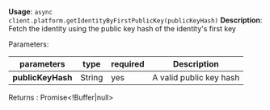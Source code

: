 **Usage**: `async client.platform.getIdentityByFirstPublicKey(publicKeyHash)`
**Description**: Fetch the identity using the public key hash of the identity's first key

Parameters:

| parameters             | type               | required       | Description                                                                                      |
|------------------------|--------------------|----------------| ------------------------------------------------------------------------------------------------ |
| **publicKeyHash**      | String             | yes            | A valid public key hash |

Returns : Promise<!Buffer|null>
